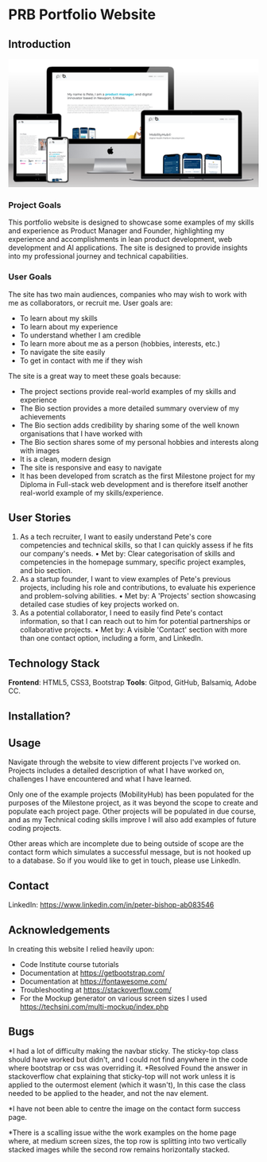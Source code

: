 # PRB Portfolio Website

## Introduction
![PRB Portfolio Website Mockups](https://raw.githubusercontent.com/PeteIG/PRB_Portfolio/main/docs/website_mockups.png)

### Project Goals
This portfolio website is designed to showcase some examples of my skills and experience as Product Manager and Founder, highlighting my experience and accomplishments in lean product development, web development and AI applications. The site is designed to provide insights into my professional journey and technical capabilities.

### User Goals
The site has two main audiences, companies who may wish to work with me as collaborators, or recruit me.
User goals are:
- To learn about my skills
- To learn about my experience
- To understand whether I am credible
- To learn more about me as a person (hobbies, interests, etc.)
- To navigate the site easily
- To get in contact with me if they wish 

The site is a great way to meet these goals because:
- The project sections provide real-world examples of my skills and experience 
- The Bio section provides a more detailed summary overview of my achievements
- The Bio section adds credibility by sharing some of the well known organisations that I have worked with
- The Bio section shares some of my personal hobbies and interests along with images 
- It is a clean, modern design 
- The site is responsive and easy to navigate
- It has been developed from scratch as the first Milestone project for my Diploma in Full-stack web development and is therefore itself another real-world example of my skills/experience. 

## User Stories
1.	As a tech recruiter, I want to easily understand Pete's core competencies and technical skills, so that I can quickly assess if he fits our company's needs.
•	Met by: Clear categorisation of skills and competencies in the homepage summary, specific project examples, and bio section.
2.	As a startup founder, I want to view examples of Pete's previous projects, including his role and contributions, to evaluate his experience and problem-solving abilities.
•	Met by: A 'Projects' section showcasing detailed case studies of key projects worked on.
3.	As a potential collaborator, I need to easily find Pete's contact information, so that I can reach out to him for potential partnerships or collaborative projects.
•	Met by: A visible 'Contact' section with more than one contact option, including a form, and LinkedIn.


## Technology Stack
**Frontend**: HTML5, CSS3, Bootstrap
**Tools**: Gitpod, GitHub, Balsamiq, Adobe CC. 

## Installation?

## Usage
Navigate through the website to view different projects I've worked on. Projects includes a detailed description of what I have worked on, challenges I have encountered and what I have learned. 

Only one of the example projects (MobilityHub) has been populated for the purposes of the Milestone project, as it was beyond the scope to create and populate each project page. Other projects will  be populated in due course, and as my Technical coding skills improve I will also add examples of future coding projects. 

Other areas which are incomplete due to being outside of scope are the contact form which simulates a successful message, but is not hooked up to a database. So if you would like to get in touch, please use LinkedIn.

## Contact
LinkedIn: https://www.linkedin.com/in/peter-bishop-ab083546

## Acknowledgements
In creating this website I relied heavily upon: 
- Code Institute course tutorials
- Documentation at https://getbootstrap.com/
- Documentation at https://fontawesome.com/
- Troubleshooting at https://stackoverflow.com/
- For the Mockup generator on various screen sizes I used https://techsini.com/multi-mockup/index.php  

## Bugs
*I had a lot of difficulty making the navbar sticky. The sticky-top class should have worked but didn't, and I could not find anywhere in the code where bootstrap or css was overriding it. *Resolved Found the answer in stackoverflow chat explaining that sticky-top will not work unless it is applied to the outermost element (which it wasn't), In this case the class needed to be applied to the header, and not the nav element.

*I have not been able to centre the image on the contact form success page.

*There is a scalling issue withe the work examples on the home page where, at medium screen sizes, the top row is splitting into two vertically stacked images while the second row remains horizontally stacked. 

